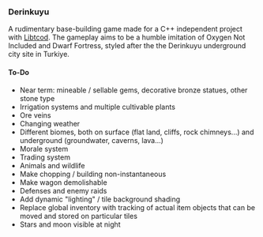 ### Derinkuyu

A rudimentary base-building game made for a C++ independent project with [Libtcod](https://github.com/libtcod/libtcod). The gameplay aims to be a humble imitation of Oxygen Not Included and Dwarf Fortress, styled after the the Derinkuyu underground city site in Turkiye.

#### To-Do
- Near term: mineable / sellable gems, decorative bronze statues, other stone type
- Irrigation systems and multiple cultivable plants
- Ore veins
- Changing weather
- Different biomes, both on surface (flat land, cliffs, rock chimneys...) and underground (groundwater, caverns, lava...)
- Morale system
- Trading system
- Animals and wildlife
- Make chopping / building non-instantaneous
- Make wagon demolishable
- Defenses and enemy raids
- Add dynamic "lighting" / tile background shading
- Replace global inventory with tracking of actual item objects that can be moved and stored on particular tiles
- Stars and moon visible at night

